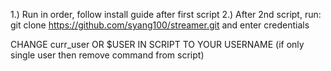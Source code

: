 1.) Run in order, follow install guide after first script
2.) After 2nd script, run: git clone https://github.com/syang100/streamer.git and enter credentials

CHANGE curr_user OR $USER IN SCRIPT TO YOUR USERNAME
(if only single user then remove command from script) 
